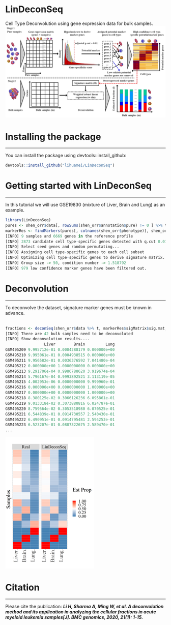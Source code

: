 LinDeconSeq
===================================================

Cell Type Deconvolution using gene expression data for bulk samples.
![LinDeconSeq\_pipeline](data/pipeline.jpg)

# Installing the package
---------------------
You can install the package using devtools::install_github:

``` r
devtools::install_github("lihuamei/LinDeconSeq")
```

# Getting started with LinDeconSeq
----------------------------
In this tutorial we will use GSE19830 (mixture of Liver, Brain and Lung) as an example.

``` r
library(LinDeconSeq)
pures <- shen_orr$data[, rowSums(shen_orr$annotation$pure) != 0 ] %>% t
markerRes <- findMarkers(pures[, colnames(shen_orr$phenotype)], shen_orr$phenotype, QN = TRUE)
[INFO] 9 samples and 6669 genes in the reference profile
[INFO] 2873 candidate cell type-specific genes detected with q.cut 0.01
[INFO] Select seed genes and random permutating...
[INFO] Assigning cell type-specific genes to each cell subset
[INFO] Optimizing cell type-specific genes to derive signature matrix...
[INFO] Group size -> 50, condition number -> 1.518792
[INFO] 979 low confidence marker genes have been filtered out.

```

# Deconvolution
----------------------------
To deconvolve the dataset, signature marker genes must be known in advance.

```r

fractions <- deconSeq(shen_orr$data %>% t, markerRes$sigMatrix$sig.mat, verbose = TRUE)
[INFO] There are 42 bulk samples need to be deconvoluted
[INFO] Show deconvolution results....
                 Liver        Brain         Lung
GSM495209 9.995712e-01 0.0004288179 0.000000e+00
GSM495210 9.995061e-01 0.0004938515 0.000000e+00
GSM495211 9.956582e-01 0.0036376592 7.041480e-04
GSM495212 0.000000e+00 1.0000000000 0.000000e+00
GSM495213 9.291706e-04 0.9986788620 3.919674e-04
GSM495214 5.796167e-04 0.9993892521 3.113119e-05
GSM495215 4.002953e-06 0.0000000000 9.999960e-01
GSM495216 0.000000e+00 0.0000000000 1.000000e+00
GSM495217 0.000000e+00 0.0000000000 1.000000e+00
GSM495218 8.380125e-02 0.3066126236 6.095861e-01
GSM495219 9.013318e-02 0.3073880816 6.024787e-01
GSM495220 8.759564e-02 0.3053518980 6.070525e-01
GSM495221 6.544839e-01 0.0914730557 2.540430e-01
GSM495222 6.490951e-01 0.0914795481 2.594253e-01
GSM495223 6.523207e-01 0.0887322675 2.589470e-01
...

```
![LinDeconSeq\_fractions](data/fractions.png)

# Citation
----------------------------
Please cite the publication: ***Li H, Sharma A, Ming W, et al. A deconvolution method and its application in analyzing the cellular fractions in acute myeloid leukemia samples[J]. BMC genomics, 2020, 21(1): 1-15.***<br>
